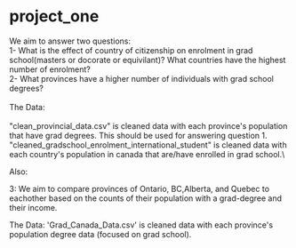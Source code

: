 # project_one


We aim to answer two questions: \
1- What is the effect of country of citizenship on enrolment in grad school(masters or docorate or equivilant)? What countries have the highest number of enrolment? \
2- What provinces have a higher number of individuals with grad school degrees? \
\
The Data:\
\
"clean_provincial_data.csv" is cleaned data with each province's population that have grad degrees. This should be used for answering question 1. \
"cleaned_gradschool_enrolment_international_student" is cleaned data with each country's population in canada that are/have enrolled in grad school.\


Also:

3: We aim to compare provinces of Ontario, BC,Alberta, and Quebec to eachother based on the counts of their population with a grad-degree and their income.

The Data:
'Grad_Canada_Data.csv' is cleaned data with each province's population degree data (focused on grad school). 
